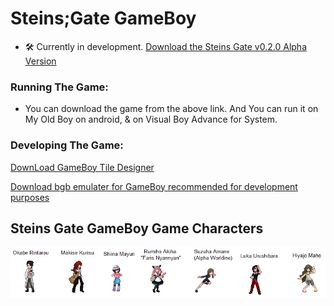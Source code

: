 # Steins;Gate GameBoy
- 🛠️ Currently in development.
[Download the Steins Gate v0.2.0 Alpha Version](https://github.com/TheSGJ/SteinsGate-GameBoy/releases/download/v0.2.0-alpha/SteinsGate.gb)

### Running The Game:
- You can download the game from the above link. And You can run it on My Old Boy on android, & on Visual Boy Advance for System. 

### Developing The Game:
[DownLoad GameBoy Tile Designer](http://devrs.com/gb/hmgd/gbtd22.zip)

[Download bgb emulater for GameBoy recommended for development purposes](http://bgb.bircd.org/bgb.zip)

## Steins Gate GameBoy Game Characters
![Database_flow-chart](img/3ebmey72fzvz.png)
